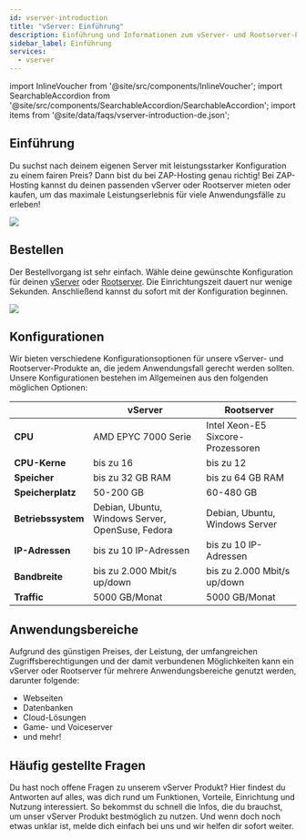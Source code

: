 ```yaml
---
id: vserver-introduction
title: "vServer: Einführung"
description: Einführung und Informationen zum vServer- und Rootserver-Produkt von ZAP-Hosting - ZAP-Hosting.com Dokumentation
sidebar_label: Einführung
services:
  - vserver
---
```


import InlineVoucher from '@site/src/components/InlineVoucher';
import SearchableAccordion from '@site/src/components/SearchableAccordion/SearchableAccordion';
import items from '@site/data/faqs/vserver-introduction-de.json';

## Einführung

Du suchst nach deinem eigenen Server mit leistungsstarker Konfiguration zu einem fairen Preis? Dann bist du bei ZAP-Hosting genau richtig! Bei ZAP-Hosting kannst du deinen passenden vServer oder Rootserver mieten oder kaufen, um das maximale Leistungserlebnis für viele Anwendungsfälle zu erleben!

![](https://screensaver01.zap-hosting.com/index.php/s/WY3eGoELodGwQMB/preview)

<InlineVoucher />

## Bestellen

Der Bestellvorgang ist sehr einfach. Wähle deine gewünschte Konfiguration für deinen [vServer](https://zap-hosting.com/de/vserver-mieten/) oder [Rootserver](https://zap-hosting.com/de/rootserver-mieten/). Die Einrichtungszeit dauert nur wenige Sekunden. Anschließend kannst du sofort mit der Konfiguration beginnen.

![](https://screensaver01.zap-hosting.com/index.php/s/36yfq9XSrKNmjSg/preview)

## Konfigurationen

Wir bieten verschiedene Konfigurationsoptionen für unsere vServer- und Rootserver-Produkte an, die jedem Anwendungsfall gerecht werden sollten. Unsere Konfigurationen bestehen im Allgemeinen aus den folgenden möglichen Optionen:

|                                  | vServer          | Rootserver |
| -------------------------------- | ------------------------- | ------------------------- |
| **CPU** | AMD EPYC 7000 Serie | Intel Xeon-E5 Sixcore-Prozessoren |
| **CPU-Kerne**              | bis zu 16           | bis zu 12                                             |
| **Speicher**              | bis zu 32 GB RAM         | bis zu 64 GB RAM       |
| **Speicherplatz**               | 50-200 GB                                       | 60-480 GB |
| **Betriebssystem** | Debian, Ubuntu, Windows Server, OpenSuse, Fedora | Debian, Ubuntu, Windows Server |
| **IP-Adressen** | bis zu 10 IP-Adressen   | bis zu 10 IP-Adressen    |
| **Bandbreite**     | bis zu 2.000 Mbit/s up/down | bis zu 2.000 Mbit/s up/down |
| **Traffic**                      | 5000 GB/Monat       | 5000 GB/Monat       |



## Anwendungsbereiche

Aufgrund des günstigen Preises, der Leistung, der umfangreichen Zugriffsberechtigungen und der damit verbundenen Möglichkeiten kann ein vServer oder Rootserver für mehrere Anwendungsbereiche genutzt werden, darunter folgende:

- Webseiten
- Datenbanken
- Cloud-Lösungen
- Game- und Voiceserver
- und mehr!


## Häufig gestellte Fragen
Du hast noch offene Fragen zu unserem vServer Produkt? Hier findest du Antworten auf alles, was dich rund um Funktionen, Vorteile, Einrichtung und Nutzung interessiert. So bekommst du schnell die Infos, die du brauchst, um unser vServer Produkt bestmöglich zu nutzen. Und wenn doch noch etwas unklar ist, melde dich einfach bei uns und wir helfen dir sofort weiter.
<SearchableAccordion items={items} />

<InlineVoucher />
